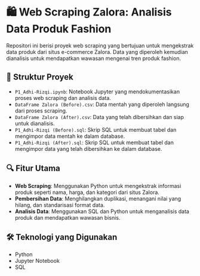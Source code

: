 # 🛍️ Web Scraping Zalora: Analisis Data Produk Fashion

Repositori ini berisi proyek web scraping yang bertujuan untuk mengekstrak data produk dari situs e-commerce Zalora. Data yang diperoleh kemudian dianalisis untuk mendapatkan wawasan mengenai tren produk fashion.

## 📁 Struktur Proyek

- `P1_Adhi-Rizqi.ipynb`: Notebook Jupyter yang mendokumentasikan proses web scraping dan analisis data.
- `DataFrame Zalora (Before).csv`: Data mentah yang diperoleh langsung dari proses scraping.
- `DataFrame Zalora (After).csv`: Data yang telah dibersihkan dan siap untuk dianalisis.
- `P1_Adhi-Rizqi (Before).sql`: Skrip SQL untuk membuat tabel dan mengimpor data mentah ke dalam database.
- `P1_Adhi-Rizqi (After).sql`: Skrip SQL untuk membuat tabel dan mengimpor data yang telah dibersihkan ke dalam database.

## 🔍 Fitur Utama

- **Web Scraping**: Menggunakan Python untuk mengekstrak informasi produk seperti nama, harga, dan kategori dari situs Zalora.
- **Pembersihan Data**: Menghilangkan duplikasi, menangani nilai yang hilang, dan standarisasi format data.
- **Analisis Data**: Menggunakan SQL dan Python untuk menganalisis data produk dan mendapatkan wawasan bisnis.

## 🛠️ Teknologi yang Digunakan

- Python
- Jupyter Notebook
- SQL
